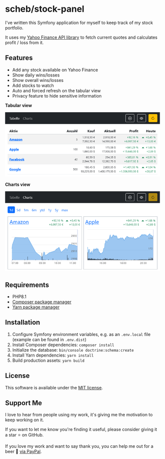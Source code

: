 scheb/stock-panel
=================

I've written this Symfony application for myself to keep track of my stock portfolio.

It uses my [Yahoo Finance API library](https://github.com/scheb/yahoo-finance-api) to fetch current quotes and
calculates profit / loss from it.

Features
--------

- Add any stock available on Yahoo Finance
- Show daily wins/losses
- Show overall wins/losses
- Add stocks to watch
- Auto and forced refresh on the tabular view
- Privacy feature to hide sensitive information

**Tabular view**

![Tabular view](doc/tables.png)

**Charts view**

![Charts view](doc/charts.png)

Requirements
------------

- PHP8.1
- [Composer package manager](https://getcomposer.org/)
- [Yarn package manager](https://yarnpkg.com/)

Installation
------------

1) Configure Symfony environment variables, e.g. as an `.env.local` file (example can be found in `.env.dist`)
2) Install Composer dependencies: `composer install`
3) Initialize the database: `bin/console doctrine:schema:create`
4) Install Yarn dependencies: `yarn install`
5) Build production assets: `yarn build`

License
-------
This software is available under the [MIT license](LICENSE).

Support Me
----------

I love to hear from people using my work, it's giving me the motivation to keep working on it.

If you want to let me know you're finding it useful, please consider giving it a star ⭐ on GitHub.

If you love my work and want to say thank you, you can help me out for a beer 🍻️
[via PayPal](https://paypal.me/ChristianScheb).
